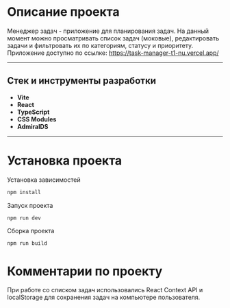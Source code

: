 # Описание проекта

Менеджер задач - приложение для планирования задач. На данный момент можно просматривать список задач (моковые), редактировать задачи  и фильтровать их по категориям, статусу и приоритету. 
Приложение доступно по ссылке: https://task-manager-t1-nu.vercel.app/

---

## Стек и инструменты разработки

- **Vite**
- **React** 
- **TypeScript**
- **CSS Modules**
- **AdmiralDS**

---

# Установка проекта

Установка зависимостей

```bash
npm install
```

Запуск проекта

```bash
npm run dev
```

Сборка проекта

```bash
npm run build
```

# Комментарии по проекту

При работе со списком задач использовались React Context API и localStorage для сохранения задач на компьютере пользователя.


